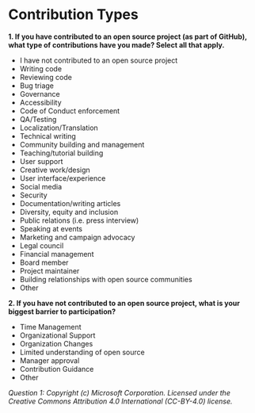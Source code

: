 # Contribution Types
**1. If you have contributed to an open source project (as part of GitHub), what type of contributions have you made? Select all that apply.**
 - I have not contributed to an open source project
 - Writing code
 - Reviewing code
 - Bug triage
 - Governance
 - Accessibility
 - Code of Conduct enforcement
 - QA/Testing
 - Localization/Translation
 - Technical writing
 - Community building and management
 - Teaching/tutorial building
 - User support
 - Creative work/design
 - User interface/experience
 - Social media
 - Security
 - Documentation/writing articles
 - Diversity, equity and inclusion
 - Public relations (i.e. press interview)
 - Speaking at events
 - Marketing and campaign advocacy
 - Legal council
 - Financial management
 - Board member
 - Project maintainer
 - Building relationships with open source communities
 - Other


**2. If you have not contributed to an open source project, what is your biggest barrier to participation?** 
 - Time Management
 - Organizational Support
 - Organization Changes
 - Limited understanding of open source
 - Manager approval
 - Contribution Guidance
 - Other


_Question 1: Copyright (c) Microsoft Corporation. Licensed under the Creative Commons Attribution 4.0 International (CC-BY-4.0) license._
